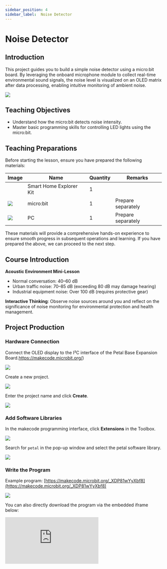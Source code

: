 ```yaml
---
sidebar_position: 4
sidebar_label:  Noise Detector
---
```


# Noise Detector

## Introduction

This project guides you to build a simple noise detector using a micro:bit board. By leveraging the onboard microphone module to collect real-time environmental sound signals, the noise level is visualized on an OLED matrix after data processing, enabling intuitive monitoring of ambient noise.

![](https://wiki-media-ef.oss-cn-hongkong.aliyuncs.com/docs/microbit/petal-series/petal-smart-home-explorer-kit/images/case-02-01.png)

## Teaching Objectives

- Understand how the micro:bit detects noise intensity.
- Master basic programming skills for controlling LED lights using the micro:bit.

## Teaching Preparations

Before starting the lesson, ensure you have prepared the following materials:

| **Image**                                                    | **Name**                | **Quantity** | **Remarks**        |
| --- | --- | --- | --- |
| | Smart Home Explorer Kit | 1 |  |
| ![](https://wiki-media-ef.oss-cn-hongkong.aliyuncs.com/docs/microbit/interesting-case/cutebot-fun-football-game-kit/cases-libraries/images/microbit.png) | micro:bit | 1 | Prepare separately |
| ![](https://wiki-media-ef.oss-cn-hongkong.aliyuncs.com/docs/microbit/interesting-case/cutebot-fun-football-game-kit/cases-libraries/images/pc.png) | PC | 1 | Prepare separately |

These materials will provide a comprehensive hands-on experience to ensure smooth progress in subsequent operations and learning. If you have prepared the above, we can proceed to the next step.

## Course Introduction

**Acoustic Environment Mini-Lesson**



- Normal conversation: 40–60 dB
- Urban traffic noise: 70–85 dB (exceeding 80 dB may damage hearing)
- Industrial equipment noise: Over 100 dB (requires protective gear)



**Interactive Thinking**: Observe noise sources around you and reflect on the significance of noise monitoring for environmental protection and health management.

## Project Production

### Hardware Connection

Connect the OLED display to the I²C interface of the Petal Base Expansion Board.https://makecode.microbit.org/)

![](https://wiki-media-ef.oss-cn-hongkong.aliyuncs.com/docs/microbit/interesting-case/cutebot-fun-football-game-kit/cases-libraries/images/makecode.png)

Create a new project.

![](https://wiki-media-ef.oss-cn-hongkong.aliyuncs.com/docs/microbit/interesting-case/cutebot-fun-football-game-kit/cases-libraries/images/makecode-new-project-01.png)

Enter the project name and click **Create**.

![](https://wiki-media-ef.oss-cn-hongkong.aliyuncs.com/docs/microbit/interesting-case/cutebot-fun-football-game-kit/cases-libraries/images/makecode-new-project-02.png)

### Add Software Libraries

In the makecode programming interface, click **Extensions** in the Toolbox.

![](https://wiki-media-ef.oss-cn-hongkong.aliyuncs.com/docs/microbit/interesting-case/classroom-science-pack/images/classroom-science-pack-add-extensions-02.png)

Search for `petal` in the pop-up window and select the petal software library.


![](https://wiki-media-ef.oss-cn-hongkong.aliyuncs.com/docs/microbit/petal-series/petal-smart-home-explorer-kit/images/add-petal.png)

### Write the Program

Example program: [https://makecode.microbit.org/_XDP81wYyXbf8](https://makecode.microbit.org/_XDP81wYyXbf8)

![](https://wiki-media-ef.oss-cn-hongkong.aliyuncs.com/docs/microbit/petal-series/petal-smart-home-explorer-kit/images/case-02-03.png)

You can also directly download the program via the embedded iframe below:

<div
    style={{
        position: 'relative',
        paddingBottom: '60%',
        overflow: 'hidden',
    }}
>
    <iframe
        src="https://makecode.microbit.org/_XDP81wYyXbf8"
        frameborder="0"
        sandbox="allow-popups allow-forms allow-scripts allow-same-origin"
        style={{
            position: 'absolute',
            width: '100%',
            height: '100%',
        }}
    />
</div>




### How to Download the Program to micro:bit?

Connect the PC to the micro:bit V2 using a USB cable.

![](https://wiki-media-ef.oss-cn-hongkong.aliyuncs.com/docs/microbit/interesting-case/microbit-smart-climate-kit/cases-libraries/images/connect-microbit.gif)

After a successful connection, a drive named `MICROBIT` will appear on the computer.

![](https://wiki-media-ef.oss-cn-hongkong.aliyuncs.com/docs/microbit/interesting-case/microbit-smart-climate-kit/cases-libraries/images/microbit-drive.png)

Click the icon in the lower-left corner![](https://wiki-media-ef.oss-cn-hongkong.aliyuncs.com/docs/microbit/interesting-case/microbit-smart-climate-kit/cases-libraries/images/download-01.png)，and select`Connect Device`。

![](https://wiki-media-ef.oss-cn-hongkong.aliyuncs.com/docs/microbit/interesting-case/microbit-smart-climate-kit/cases-libraries/images/download-02.png)

Click![](https://wiki-media-ef.oss-cn-hongkong.aliyuncs.com/docs/microbit/interesting-case/microbit-smart-climate-kit/cases-libraries/images/download-03.png)。

![](https://wiki-media-ef.oss-cn-hongkong.aliyuncs.com/docs/microbit/interesting-case/microbit-smart-climate-kit/cases-libraries/images/download-04.png)

Click![](https://wiki-media-ef.oss-cn-hongkong.aliyuncs.com/docs/microbit/interesting-case/microbit-smart-climate-kit/cases-libraries/images/download-05.png)。

![](https://wiki-media-ef.oss-cn-hongkong.aliyuncs.com/docs/microbit/interesting-case/microbit-smart-climate-kit/cases-libraries/images/download-06.png)


In the pop-up window, select `BBC micro:bit CMSIS-DAP` and click **Connect**. The micro:bit is now successfully connected.

![](https://wiki-media-ef.oss-cn-hongkong.aliyuncs.com/docs/microbit/interesting-case/microbit-smart-climate-kit/cases-libraries/images/download-07.png)

Click to download the program.

![](https://wiki-media-ef.oss-cn-hongkong.aliyuncs.com/docs/microbit/interesting-case/microbit-smart-climate-kit/cases-libraries/images/download-08.png)

### Results

After powering on, the OLED display shows the current noise level, with a bar graph on the LED matrix for visual indication.

![](https://wiki-media-ef.oss-cn-hongkong.aliyuncs.com/docs/microbit/petal-series/petal-smart-home-explorer-kit/images/case-02.gif)

## Extended Knowledge

Noise, as a "hidden pollutant" in modern society, profoundly impacts human life, health, and the environment. Below is a multi-dimensional analysis of its effects:

### I. Health Hazards

1. **Auditory System Damage**
   - **Hearing Loss**: Long-term exposure to noise above 85 dB (e.g., traffic, industrial machinery) damages cochlear hair cells, leading to noise-induced deafness. For example, construction workers and airport ground staff have significantly higher hearing impairment rates than the general population 4.
   - **Tinnitus**: Over 40% of long-term noise-exposed individuals experience persistent tinnitus, affecting sleep and concentration.
2. **Cardiovascular Impact**
   - **Hypertension**: Noise stimulates the sympathetic nervous system, increasing adrenaline secretion and potentially causing hypertension. Studies show residents near busy roads have a 15–20% higher hypertension incidence than those in quiet areas.
   - **Arrhythmia**: Sudden intense noise (e.g., aircraft takeoff) may trigger irregular heartbeats, elevating heart attack risks.
3. **Neurological and Psychological Effects**
   - **Sleep Disorders**: Noise above 30 dB disrupts light sleep, causing insomnia and fragmented sleep. Chronic sleep deprivation may lead to anxiety and depression.
   - **Reduced Concentration**: Office noise exceeding 50 dB decreases work efficiency by 20% and increases error rates by 30%.
4. **Other Physiological Impacts**
   - **Digestive Issues**: Noise may suppress gastrointestinal function via the neuroendocrine system, causing indigestion and ulcers.
   - **Child Development**: High-decibel exposure during fetal development or infancy may impair language and cognitive abilities.

### II. Daily Life Interference

1. **Communication and Social Barriers**
   - **Noise Spiral Effect**: Public spaces exceeding 65 dB force louder conversations, leading to social fatigue over time.
   - **Conference Call Accuracy**: Background noise above 55 dB reduces information transfer accuracy by 40%.
2. **Diminished Living Quality**
   - **Urban Complaints**: Construction and traffic noise account for over 60% of urban complaints, severely affecting comfort.
   - **Sleep Loss**: Airport residents lose 1.5 hours of sleep nightly due to nighttime flights.
3. **Ecological Damage**
   - **Wildlife**: Ocean noise (e.g., shipping) disrupts cetacean sonar, hindering feeding and reproduction, even causing strandings.
   - **Birds**: Urban noise forces birds to adjust song frequencies, potentially lowering mating success and territorial defense.

### III. Production and Safety Risks

1. **Industrial Efficiency**
   - **Error Rates**: Factory noise above 85 dB increases worker errors by 25% and accident risks.
   - **Precision Issues**: Noise may reduce calibration accuracy of precision instruments, affecting product quality.
2. **Public Safety Risks**
   - **Emergency Alert Masking**: Traffic noise may obscure ambulance/fire truck sirens, delaying rescues.
   - **Community Conflicts**: Construction noise often triggers disputes and collective complaints.

### IV. Economic Costs

1. **Healthcare Expenditures**
   - **WHO Estimates**: Europe incurs over €100 billion annually in noise-related health costs, including medical expenses and productivity loss.
   - **U.S. Studies**: Noise pollution causes ~$40 billion in annual losses, primarily from hearing damage compensation and reduced efficiency.
2. **Urban Planning Costs**
   - **Noise Mitigation**: Cities invest heavily in sound barriers and low-noise roads. For example, Tokyo’s highway sound walls cost $20 million per kilometer.
   - **Property Depreciation**: Airport-adjacent properties lose 20–30% value due to noise, impacting local economies.

### V. Mitigation Strategies

1. **Personal Protection**
   - Use noise-canceling headphones/earplugs (e.g., commuting, construction sites).
   - Choose low-noise appliances (e.g., energy-efficient refrigerators, silent fans).
2. **Urban Planning Optimization**
   - Implement "acoustic environmental functional zoning" to separate residential and industrial areas.
   - Promote green buildings with soundproof materials (e.g., double-glazed windows, acoustic panels).
3. **Technological Innovation**
   - Develop low-noise transportation (e.g., electric vehicles, quieter aircraft engines).
   - Install vibration-damping and soundproofing equipment in industrial machinery.
4. **Policy and Regulation**
   - **Standards**: China’s *Social Ambient Noise Emission Standards* set a 40 dB nighttime limit for residential areas.
   - **Complaint Systems**: Strengthen noise monitoring and enforcement for construction and traffic.



**Conclusion**
Noise pollution has become a global environmental concern with far-reaching health, social, and economic impacts. Reducing noise requires individual behavior change, technological innovation, and policy coordination to achieve "quiet cities" and sustainable living. As WHO states: "Quiet is a fundamental human right and a prerequisite for a healthy ecosystem."
